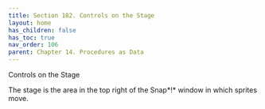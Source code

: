 ```yaml
---
title: Section 182. Controls on the Stage
layout: home
has_children: false
has_toc: true
nav_order: 106
parent: Chapter 14. Procedures as Data
---
```


Controls on the Stage

The stage is the area in the top right of the Snap*!* window in which
sprites move.

